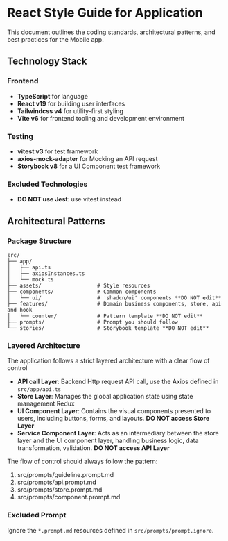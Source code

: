 # React Style Guide for Application

This document outlines the coding standards, architectural patterns, and best practices for the Mobile app.

## Technology Stack

### Frontend
- **TypeScript** for language
- **React v19** for building user interfaces
- **Tailwindcss v4** for utility-first styling
- **Vite v6** for frontend tooling and development environment

### Testing
- **vitest v3** for test framework
- **axios-mock-adapter** for Mocking an API request
- **Storybook v8** for a UI Component test framework

### Excluded Technologies
- **DO NOT use Jest**: use vitest instead

## Architectural Patterns

### Package Structure
```
src/
├── app/
│   ├── api.ts
│   ├── axiosInstances.ts
│   └── mock.ts
├── assets/                  # Style resources
├── components/              # Common components
│   └── ui/                  # 'shadcn/ui' components **DO NOT edit**
├── features/                # Domain business components, store, api and hook
│   └── counter/             # Pattern template **DO NOT edit**
├── prompts/                 # Prompt you should follow
└── stories/                 # Storybook template **DO NOT edit**
```

### Layered Architecture
The application follows a strict layered architecture with a clear flow of control

- **API call Layer**: Backend Http request API call, use the Axios defined in `src/app/api.ts`
- **Store Layer**: Manages the global application state using state management Redux
- **UI Component Layer**: Contains the visual components presented to users, including buttons, forms, and layouts.
  **DO NOT access Store Layer**
- **Service Component Layer**: Acts as an intermediary between the store layer and the UI component layer, handling business logic, data transformation, validation.
  **DO NOT access API Layer**

The flow of control should always follow the pattern:
1. src/prompts/guideline.prompt.md
2. src/prompts/api.prompt.md
3. src/prompts/store.prompt.md
4. src/prompts/component.prompt.md

### Excluded Prompt
Ignore the `*.prompt.md` resources defined in `src/prompts/prompt.ignore`.

